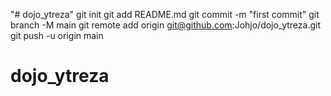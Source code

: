 "# dojo_ytreza"  git init git add README.md git commit -m "first commit" git branch -M main git remote add origin git@github.com:Johjo/dojo_ytreza.git git push -u origin main
# dojo_ytreza
